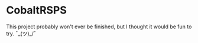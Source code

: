 # CobaltRSPS

This project probably won't ever be finished, but I thought it would be fun to try. ¯\_(ツ)_/¯
